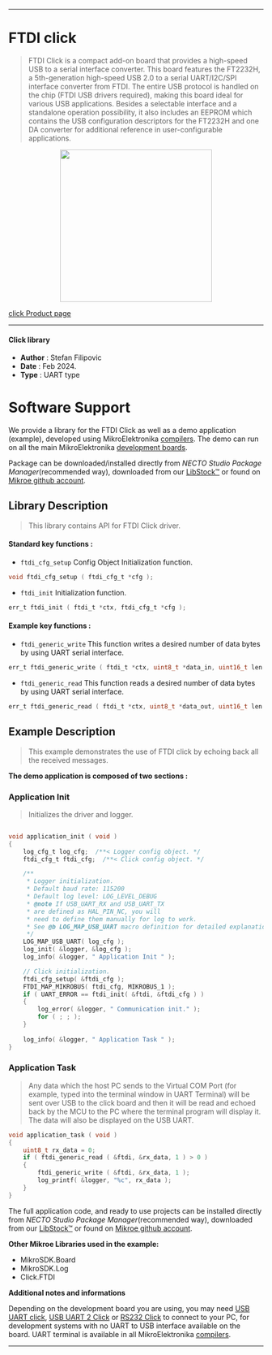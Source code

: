 
---
# FTDI click

> FTDI Click is a compact add-on board that provides a high-speed USB to a serial interface converter. This board features the FT2232H, a 5th-generation high-speed USB 2.0 to a serial UART/I2C/SPI interface converter from FTDI. The entire USB protocol is handled on the chip (FTDI USB drivers required), making this board ideal for various USB applications. Besides a selectable interface and a standalone operation possibility, it also includes an EEPROM which contains the USB configuration descriptors for the FT2232H and one DA converter for additional reference in user-configurable applications.

<p align="center">
  <img src="https://download.mikroe.com/images/click_for_ide/ftdi_click.png" height=300px>
</p>

[click Product page](https://www.mikroe.com/ftdi-click)

---


#### Click library

- **Author**        : Stefan Filipovic
- **Date**          : Feb 2024.
- **Type**          : UART type


# Software Support

We provide a library for the FTDI Click
as well as a demo application (example), developed using MikroElektronika
[compilers](https://www.mikroe.com/necto-studio).
The demo can run on all the main MikroElektronika [development boards](https://www.mikroe.com/development-boards).

Package can be downloaded/installed directly from *NECTO Studio Package Manager*(recommended way), downloaded from our [LibStock&trade;](https://libstock.mikroe.com) or found on [Mikroe github account](https://github.com/MikroElektronika/mikrosdk_click_v2/tree/master/clicks).

## Library Description

> This library contains API for FTDI Click driver.

#### Standard key functions :

- `ftdi_cfg_setup` Config Object Initialization function.
```c
void ftdi_cfg_setup ( ftdi_cfg_t *cfg );
```

- `ftdi_init` Initialization function.
```c
err_t ftdi_init ( ftdi_t *ctx, ftdi_cfg_t *cfg );
```

#### Example key functions :

- `ftdi_generic_write` This function writes a desired number of data bytes by using UART serial interface.
```c
err_t ftdi_generic_write ( ftdi_t *ctx, uint8_t *data_in, uint16_t len );
```

- `ftdi_generic_read` This function reads a desired number of data bytes by using UART serial interface.
```c
err_t ftdi_generic_read ( ftdi_t *ctx, uint8_t *data_out, uint16_t len );
```

## Example Description

> This example demonstrates the use of FTDI click by echoing back all the received messages.

**The demo application is composed of two sections :**

### Application Init

> Initializes the driver and logger.

```c

void application_init ( void )
{
    log_cfg_t log_cfg;  /**< Logger config object. */
    ftdi_cfg_t ftdi_cfg;  /**< Click config object. */

    /** 
     * Logger initialization.
     * Default baud rate: 115200
     * Default log level: LOG_LEVEL_DEBUG
     * @note If USB_UART_RX and USB_UART_TX 
     * are defined as HAL_PIN_NC, you will 
     * need to define them manually for log to work. 
     * See @b LOG_MAP_USB_UART macro definition for detailed explanation.
     */
    LOG_MAP_USB_UART( log_cfg );
    log_init( &logger, &log_cfg );
    log_info( &logger, " Application Init " );

    // Click initialization.
    ftdi_cfg_setup( &ftdi_cfg );
    FTDI_MAP_MIKROBUS( ftdi_cfg, MIKROBUS_1 );
    if ( UART_ERROR == ftdi_init( &ftdi, &ftdi_cfg ) ) 
    {
        log_error( &logger, " Communication init." );
        for ( ; ; );
    }
    
    log_info( &logger, " Application Task " );
}

```

### Application Task

> Any data which the host PC sends to the Virtual COM Port (for example, typed into the terminal 
window in UART Terminal) will be sent over USB to the click board and then it will be read and 
echoed back by the MCU to the PC where the terminal program will display it. The data will also
be displayed on the USB UART.

```c
void application_task ( void )
{
    uint8_t rx_data = 0;
    if ( ftdi_generic_read ( &ftdi, &rx_data, 1 ) > 0 )
    {
        ftdi_generic_write ( &ftdi, &rx_data, 1 );
        log_printf( &logger, "%c", rx_data );
    }
}
```

The full application code, and ready to use projects can be installed directly from *NECTO Studio Package Manager*(recommended way), downloaded from our [LibStock&trade;](https://libstock.mikroe.com) or found on [Mikroe github account](https://github.com/MikroElektronika/mikrosdk_click_v2/tree/master/clicks).

**Other Mikroe Libraries used in the example:**

- MikroSDK.Board
- MikroSDK.Log
- Click.FTDI

**Additional notes and informations**

Depending on the development board you are using, you may need
[USB UART click](https://www.mikroe.com/usb-uart-click),
[USB UART 2 Click](https://www.mikroe.com/usb-uart-2-click) or
[RS232 Click](https://www.mikroe.com/rs232-click) to connect to your PC, for
development systems with no UART to USB interface available on the board. UART
terminal is available in all MikroElektronika
[compilers](https://shop.mikroe.com/compilers).

---
